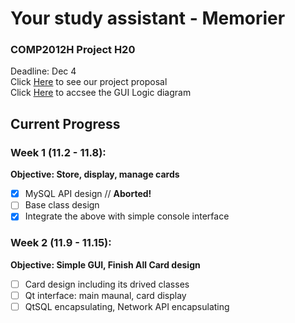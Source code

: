 # Your study assistant - Memorier
### COMP2012H Project H20
Deadline: Dec 4  
Click [Here](Proposal.md) to see our project proposal  
Click [Here](https://drive.google.com/file/d/1QqJLKz9xDS4XIAxSsNljEVxRXbxd51rZ/view?usp=sharing) to accsee the GUI Logic diagram

## Current Progress
### Week 1 (11.2 - 11.8):
**Objective: Store, display, manage cards**
- [x] MySQL API design // **Aborted!**
- [ ] Base class design 
- [x] Integrate the above with simple console interface

### Week 2 (11.9 - 11.15):
**Objective: Simple GUI, Finish All Card design**
- [ ] Card design including its drived classes
- [ ] Qt interface: main maunal, card display
- [ ] QtSQL encapsulating, Network API encapsulating
